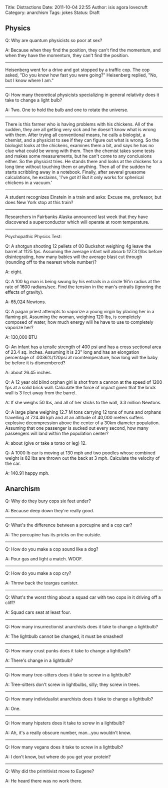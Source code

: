 Title: Distractions
Date: 2011-10-04 22:55
Author: isis agora lovecruft
Category: anarchism
Tags: jokes
Status: Draft

<!-- draft status added 2020-09-15 -->

<!-- PELICAN_BEGIN_SUMMARY -->

## Physics

Q: Why are quantum physicists so poor at sex?

A: Because when they find the position, they can't find the momentum,
and when they have the momentum, they can't find the position.

---

Heisenberg went for a drive and got stopped by a traffic cop. The cop
asked, "Do you know how fast you were going?" Heisenberg replied, "No,
but I know where I am."

---

Q: How many theoretical physicists specializing in general relativity
does it take to change a light bulb?

A: Two. One to hold the bulb and one to rotate the universe.

<!-- PELICAN_END_SUMMARY -->

---

There is this farmer who is having problems with his chickens. All of
the sudden, they are all getting very sick and he doesn't know what is
wrong with them. After trying all conventional means, he calls a
biologist, a chemist, and a physicist to see if they can figure out what
is wrong. So the biologist looks at the chickens, examines them a bit,
and says he has no clue what could be wrong with them. Then the chemist
takes some tests and makes some measurements, but he can't come to any
conclusions either. So the physicist tries. He stands there and looks at
the chickens for a long time without touching them or anything. Then all
of the sudden he starts scribbling away in a notebook. Finally, after
several gruesome calculations, he exclaims, 'I've got it! But it only
works for spherical chickens in a vacuum.'

---

A student recognizes Einstein in a train and asks: Excuse me, professor,
but does New York stop at this train?

---

Researchers in Fairbanks Alaska announced last week that they have
discovered a superconductor which will operate at room temperature.

---

Psychopathic Physics Test:

Q: A shotgun shooting 12 pellets of 00 Buckshot weighing 4g leave the
barrel at 1125 fps. Assuming the average infant will absorb 127.3 f/lbs
before disintegrating, how many babies will the average blast cut
through (rounding off to the nearest whole number)?

A: eight.

Q: A 100 kg man is being swung by his entrails in a circle 16'in radius
at the rate of 1600 radians/sec. Find the tension in the man's entrails
(ignoring the effects of gravity).

A: 65,024 Newtons.

Q: A pagan priest attempts to vaporize a young virgin by placing her in
a flaming pit. Assuming the woman, weighing 120 lbs, is completely
composed of water, how much energy will he have to use to completely
vaporize her?

A: 130,000 BTU

Q: An infant has a tensile strength of 400 psi and has a cross sectional
area of 23.4 sq. inches. Assuming it is 23" long and has an elongation
percentage of .0036%/120psi at roomtemperature, how long will the baby
be before it is dismembered?

A: about 26.45 inches.

Q: A 12 year old blind orphan girl is shot from a cannon at the speed of
1200 fps at a solid brick wall. Calculate the force of impact given that
the brick wall is 3 feet away from the barrel.

A: If she weighs 50 lbs, and all of her sticks to the wall, 3.3 million
Newtons.

Q: A large plane weighing 12.7 M tons carrying 12 tons of nuns and
orphans travelling at 724.46 kph and at an altitude of 40,000 meters
suffers explosive decompression above the center of a 30km diameter
population. Assuming that one passenger is sucked out every second, how
many passengers will land within the population center?

A: about (give or take a torso or leg) 12.

Q: A 1000 lb car is moving at 130 mph and two poodles whose combined
weight is 82 lbs are thrown out the back at 3 mph. Calculate the
velocity of the car.

A: 140.91 happy mph.

## Anarchism

Q: Why do they bury cops six feet under?

A: Because deep down they're really good.

---

Q: What's the difference between a porcupine and a cop car?

A: The porcupine has its pricks on the outside.

---

Q: How do you make a cop sound like a dog?

A: Pour gas and light a match. WOOF.

---

Q: How do you make a cop cry?

A: Throw back the teargas canister.

---

Q: What's the worst thing about a squad car with two cops in it driving off a cliff?

A: Squad cars seat at least four.

---

Q: How many insurrectionist anarchists does it take to change a lightbulb?

A: The lightbulb cannot be changed, it must be smashed!

---

Q: How many crust punks does it take to change a lightbulb?

A: There's change in a lightbulb?

---

Q: How many tree-sitters does it take to screw in a lightbulb?

A: Tree-sitters don't screw in lightbulbs, silly; they screw in trees.

---

Q: How many individualist anarchists does it take to change a lightbulb?

A: One.

---

Q: How many hipsters does it take to screw in a lightbulb?

A: Ah, it's a really obscure number, man...you wouldn't know.

---

Q: How many vegans does it take to screw in a lightbulb?

A: I don't know, but where do you get your protein?

---

Q: Why did the primitivist move to Eugene?

A: He heard there was no work there.
